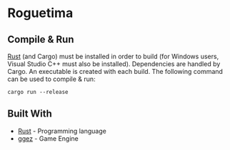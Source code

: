 # Roguetima


## Compile & Run
[Rust](https://www.rust-lang.org/en-US/install.html) (and Cargo) must be installed in order to build (for Windows users, Visual Studio C++ must also be installed). Dependencies are handled by Cargo. An executable is created with each build. The following command can be used to compile & run:

```
cargo run --release
```


## Built With

* [Rust](https://www.rust-lang.org/en-US/) - Programming language
* [ggez](https://github.com/ggez/ggez) - Game Engine
